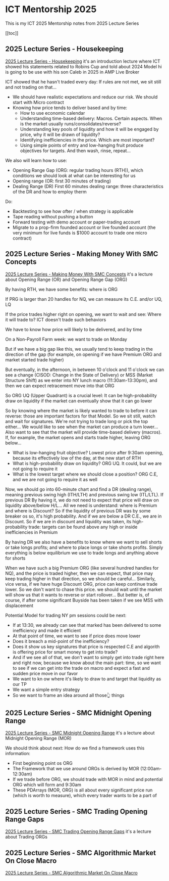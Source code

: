 # ICT Mentorship 2025
This is my ICT 2025 Mentorship notes from 2025 Lecture Series

[[toc]]

## 2025 Lecture Series - Housekeeping
[2025 Lecture Series - Housekeeping](https://youtu.be/6wt3xy34bNk) it's an introduction lecture where ICT showed his
statements related to Robins Cup and told about 2024 Model hi is going to be use with his son Caleb in 2025 in AMP Live
Broker

ICT showed that he hasn't traded every day:
If rules are not met, we sit still and not trading on that...

- We should have realistic expectations and reduce our risk. We should start with Micro contract
- Knowing how price tends to deliver based and by time:
  - How to use economic calendar
  - Understanding time-based delivery: Macros. Certain aspects. When is the market usually runs/consolidates/reverse?
  - Understanding key pools of liquidity and how it will be engaged by price, why it will be drawn of liquidity?
  - Identifying inefficiencies in the price. Which are most important?
  - Using simple points of entry and low-hanging fruit produce objectives for targets. And then wash, rinse, repeat...

We also will learn how to use:
- Opening Range Gap (ORG: regular trading hours (RTH)), which conditions we should look at what can be interesting for us
- Opening range (OR: first 30 minutes of trading)
- Dealing Range (DR) First 60 minutes dealing range: three characteristics of the DR and how to employ therm

Do:
- Backtesting to see how ofter / when strategy is applicable
- Tape reading without pushing a button
- Forward testing with demo account or paper-trading account
- Migrate to a prop-firm founded account or live founded account (the very minimum for live funds is $1000 account to
  trade one micro contract)

## 2025 Lecture Series - Making Money With SMC Concepts
[2025 Lecture Series - Making Money With SMC Concepts]() it's a lecture about Opening Range (OR) and Opening Range Gap
(ORG)

By having RTH, we have some benefits: where is ORG

If PRG is larger than 20 handles for NQ, we can measure its C.E. and/or UQ, LQ

If the price trades higher right on opening, we want to wait and see: Where it will trade to? ICT doesn't trade such
behaviors

We have to know how price will likely to be delivered, and by time

On a Non-Payroll Farm week: we want to trade on Monday

But if we have a big gap like this, we usually tend to keep trading in the direction of the gap
(for example, on opening if we have Premium ORG and market started trade higher)

But eventually, in the afternoon, in between 10 o'clock and 11 o'clock we can see a change (CISOD: Change in the State
of Delivery) or MSS (Market Structure Shift) as we enter into NY lunch macro (11:30am-13:30pm), and then we can expect
retracement move into that ORG

So ORG UQ (Upper Quadrant) is a crucial level: It can be high-probability draw on liquidity if the market can
eventually show that it can go lower

So by knowing where the market is likely wanted to trade to before it can reverse: those are important factors for that
Model. So we sit still, watch and wait for signatures. We're not trying to trade long or pick the top either... We
would like to see when the market can produce a turn lower... Also want to see that the market will provide time-based
delivery (macros). If, for example, the market opens and starts trade higher, leaving ORG below...
- What is low-hanging fruit objective? Lowest price after 9:30am opening, because its effectively low of the day, at
  the new start of RTH
- What is high-probability draw on liquidity? ORG UQ. It could, but we are not going to require it
- What is the lowest target where we should close a position? ORG C.E, and we are not going to require it as well

Now, we should go into 60-minute chart and find a DR (dealing range), meaning previous swing high (ITH/LTH) and
previous swing low (ITL/LTL). If previous DR By having it, we do not need to expect that price will draw on liquidity
above/below H/L... All we need is understand: where is Premium and where is Discount? So if the liquidity of previous
DR was by some breaker os so, it's high probability. And if we are below a DR C.E., we are in Discount.
So if we are in discount and liquidity was taken, its high-probability trade: targets can be found above any high or
inside inefficiencies in Premium

By having DR we also have a benefits to know where we want to sell shorts or take longs profits; and where to place
longs or take shorts profits. Simply everything is below equilibrium we use to trade longs and anything above for
shorts

When we have such a big Premium ORG (like several hundred handles for NQ), and the price is traded higher, then we can
expect, that price may keep trading higher in that direction, so we should be careful...
Similarly, vice versa, if we have huge Discount ORG, price can keep continue trade lower.
So we don't want to chase this price. we should wait until the market will show us that it wants to reverse or start
rollover... But better is, of course, if after some significant Buyside has been taken if we see MSS with displacement

Potential Model for trading NY pm sessions could be next:
- If at 13:30, we already can see that marked has been delivered to some inefficiency and made it efficient
- At that point of time, we want to see if price does move lower
- Does it breach a mid-point of the inefficiency?
- Does it show us key signatures that price is respected C.E and algorith is offering price for smart money to get into
  trade?
- And if we see all of that, we don't want to simply get into trade right here and right now, because we know about the
  main part: time, so we want to see if we can get into the trade on macro and expect a fast and sudden price move in
  our favor
- We want to kn ow where it's likely to draw to and target that liquidity as our TP
- We want a simple entry strategy
- So we want to frame an idea around all those👆 things

## 2025 Lecture Series - SMC Midnight Opening Range
[2025 Lecture Series - SMC Midnight Opening Range](https://youtu.be/Z0VYZoaTIKE) it's a lecture about Midnight Opening
Range (MOR)

We should think about next: How do we find a framework uses this information:
- First beginning point os ORG
- The Framework that we use around ORGs is derived by MOR (12:00am-12:30am)
- If we trade before ORG, we should trade with MOR in mind and potential ORG which will form and 9:30am
- These PDArrays (MOR, ORG) is all about every significant price run (which is worth to measure), which every trader
  wants to be a part of

## 2025 Lecture Series - SMC Trading Opening Range Gaps
[2025 Lecture Series - SMC Trading Opening Range Gaps](https://youtu.be/pM8oWrcIJqU) it's a lecture about Trading ORGs

## 2025 Lecture Series - SMC Algorithmic Market On Close Macro
[2025 Lecture Series - SMC Algorithmic Market On Close Macro](https://youtu.be/hc9SDgW93gc)
